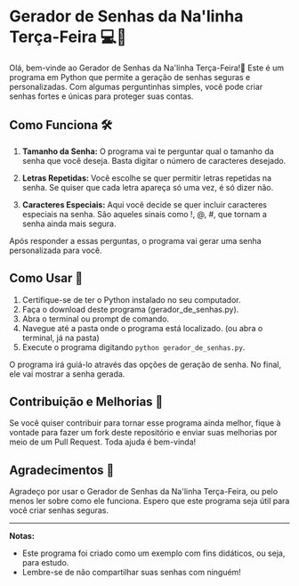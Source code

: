 # Gerador de Senhas da Na'linha Terça-Feira 💻🔐

Olá, bem-vinde ao Gerador de Senhas da Na'linha Terça-Feira!👋 
Este é um programa em Python que permite a geração de senhas seguras e personalizadas.
Com algumas perguntinhas simples, você pode criar senhas fortes e únicas para proteger suas contas.

## Como Funciona 🛠️

1. **Tamanho da Senha:** O programa vai te perguntar qual o tamanho da senha que você deseja. Basta digitar o número de caracteres desejado.

2. **Letras Repetidas:** Você escolhe se quer permitir letras repetidas na senha. Se quiser que cada letra apareça só uma vez, é só dizer não.

3. **Caracteres Especiais:** Aqui você decide se quer incluir caracteres especiais na senha. São aqueles sinais como !, @, #, que tornam a senha ainda mais segura.

Após responder a essas perguntas, o programa vai gerar uma senha personalizada para você.

## Como Usar 🚀

1. Certifique-se de ter o Python instalado no seu computador.
2. Faça o download deste programa (gerador_de_senhas.py).
3. Abra o terminal ou prompt de comando.
4. Navegue até a pasta onde o programa está localizado. (ou abra o terminal, já na pasta)
5. Execute o programa digitando `python gerador_de_senhas.py`.

O programa irá guiá-lo através das opções de geração de senha. No final, ele vai mostrar a senha gerada.

## Contribuição e Melhorias 💬

Se você quiser contribuir para tornar esse programa ainda melhor, fique à vontade para fazer um fork deste repositório e enviar suas melhorias por meio de um Pull Request. Toda ajuda é bem-vinda!

## Agradecimentos 👏

Agradeço por usar o Gerador de Senhas da Na'linha Terça-Feira, ou pelo menos ler sobre como ele funciona. Espero que este programa seja útil para você criar senhas seguras.

---

**Notas:**
- Este programa foi criado como um exemplo com fins didáticos, ou seja, para estudo.
- Lembre-se de não compartilhar suas senhas com ninguém!
